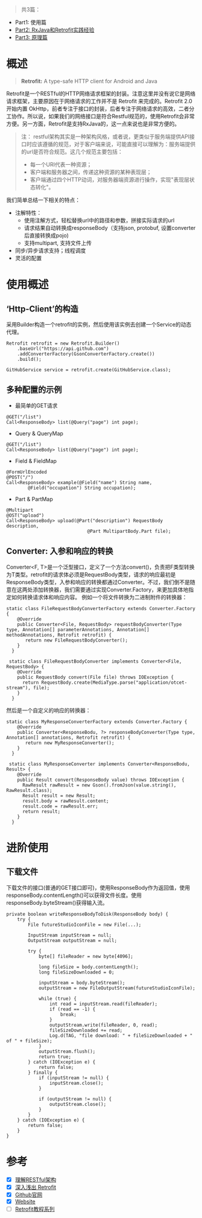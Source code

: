 > 共3篇：
* Part1: 使用篇
* [Part2: RxJava和Retrofit实践经验](网络库：Retrofit（二）：RxJava和Retrofit实践经验.md)
* [Part3: 原理篇](网络库：Retrofit（三）：原理篇.md)

# 概述
> **Retrofit:** A type-safe HTTP client for Android and Java

Retrofit是一个RESTful的HTTP网络请求框架的封装。注意这里并没有说它是网络请求框架，主要原因在于网络请求的工作并不是 Retrofit 来完成的。Retrofit 2.0 开始内置 OkHttp，前者专注于接口的封装，后者专注于网络请求的高效，二者分工协作。所以说，如果我们的网络接口是符合Restful规范的，使用Retrofit会非常方便。另一方面，Retrofit是支持RxJava的，这一点来说也是非常方便的。  
> 注： restful架构其实是一种架构风格，或者说，更类似于服务端提供API接口时应该遵循的规范，对于客户端来说，可能直接可以理解为：服务端提供的url是否符合规范。这几个规范主要包括：
> - 每一个URI代表一种资源；
> - 客户端和服务器之间，传递这种资源的某种表现层；
> - 客户端通过四个HTTP动词，对服务器端资源进行操作，实现"表现层状态转化"。

我们简单总结一下相关的特点：
- 注解特性：
    - 使用注解方式，轻松替换url中的路径和参数，拼接实际请求的url
    - 请求结果自动转换成responseBody（支持json, protobuf, 设置converter后直接转换成pojo)
    - 支持multipart, 支持文件上传
- 同步/异步请求支持；线程调度
- 灵活的配置

# 使用概述
## ‘Http-Client’的构造
采用Builder构造一个retrofit的实例，然后使用该实例去创建一个Service的动态代理。
```
Retrofit retrofit = new Retrofit.Builder()
    .baseUrl("https://api.github.com")
    .addConverterFactory(GsonConverterFactory.create())
    .build();

GitHubService service = retrofit.create(GitHubService.class);
```
## 多种配置的示例
- 最简单的GET请求
```
@GET("/list")
Call<ResponseBody> list(@Query("page") int page);
```
- Query & QueryMap
```
@GET("/list")
Call<ResponseBody> list(@Query("page") int page);
```
- Field & FieldMap
```
@FormUrlEncoded
@POST("/")   
Call<ResponseBody> example(@Field("name") String name, 
        @Field("occupation") String occupation);
```
- Part & PartMap
    
```
@Multipart
@OST("upload")    
Call<ResponseBody> upload(@Part("description") RequestBody description,
                              @Part MultipartBody.Part file);
```

## Converter: 入参和响应的转换
Converter<F, T>是一个泛型接口，定义了一个方法convert()，负责把F类型转换为T类型。retrofit的请求体必须是RequestBody类型，请求的响应最初是ResponseBody类型，入参和响应的转换都通过Converter。不过，我们倒不是随意在这两处添加转换器，我们需要通过实现Converter.Factory，来更加具体地指定如何转换请求体和响应内容。
例如一个将文件转换为二进制附件的转换器：
 
```
static class FileRequestBodyConverterFactory extends Converter.Factory {    
    @Override
    public Converter<File, RequestBody> requestBodyConverter(Type type, Annotation[] parameterAnnotations, Annotation[] methodAnnotations, Retrofit retrofit) {      
       return new FileRequestBodyConverter();
    }
  }  
       
 static class FileRequestBodyConverter implements Converter<File, RequestBody> {    
    @Override
    public RequestBody convert(File file) throws IOException {      
      return RequestBody.create(MediaType.parse("application/otcet-stream"), file);
    }
  }
```
然后是一个自定义的响应的转换器：
```
static class MyResponseConverterFactory extends Converter.Factory {    
    @Override
    public Converter<ResponseBodu, ?> responseBodyConverter(Type type, Annotation[] annotations, Retrofit retrofit) {      
       return new MyResponseConverter();
    }
  }  
       
 static class MyResponseConverter implements Converter<ResponseBodu, Result> {    
    @Override
    public Result convert(ResponseBody value) throws IOException {
      RawResult rawResult = new Gson().fromJson(value.string(), RawResult.class);
      Result result = new Result;
      result.body = rawResult.content;
      result.code = rawResult.err;
      return result;
    }
  }
```

# 进阶使用
## 下载文件
下载文件的接口(普通的GET接口即可)，使用ResponseBody作为返回值，使用responseBody.contentLength()可以获得文件长度。使用responseBody.byteStream()获得输入流。
```
private boolean writeResponseBodyToDisk(ResponseBody body) {  
    try {
        File futureStudioIconFile = new File(...);

        InputStream inputStream = null;
        OutputStream outputStream = null;

        try {
            byte[] fileReader = new byte[4096];

            long fileSize = body.contentLength();
            long fileSizeDownloaded = 0;

            inputStream = body.byteStream();
            outputStream = new FileOutputStream(futureStudioIconFile);

            while (true) {
                int read = inputStream.read(fileReader);
                if (read == -1) {
                    break;
                }
                outputStream.write(fileReader, 0, read);
                fileSizeDownloaded += read;
                Log.d(TAG, "file download: " + fileSizeDownloaded + " of " + fileSize);
            }
            outputStream.flush();
            return true;
        } catch (IOException e) {
            return false;
        } finally {
            if (inputStream != null) {
                inputStream.close();
            }

            if (outputStream != null) {
                outputStream.close();
            }
        }
    } catch (IOException e) {
        return false;
    }
}
```

# 参考
- [x] [理解RESTful架构](http://www.ruanyifeng.com/blog/2011/09/restful)
- [x] [深入浅出 Retrofit](https://mp.weixin.qq.com/s?__biz=MzA3NTYzODYzMg==&mid=2653577186&idx=1&sn=1a5f6369faeb22b4b68ea39f25020d28&scene=0&key=f5c31ae61525f82eff1e94d54c4abd1c47958e9f7fe5751f2d201958841a354f0423e4ce98cb895058808f330921bde6&ascene=0&uin=MTYzMjY2MTE1&devicetype=iMac+MacBookPro10%2C1+OSX+OSX+10.11.4+build(15E65)&version=11020201&pass_ticket=rsJxex9Bn1eN7iJgW6FUI2KG3V9O6e3TH42j1U%2Fy5SU%3D)
- [x] [Github官网](https://github.com/square/retrofit)
- [x] [Website](http://square.github.io/retrofit/)
- [ ] [Retrofit教程系列](https://futurestud.io/tutorials/retrofit-getting-started-and-android-client)